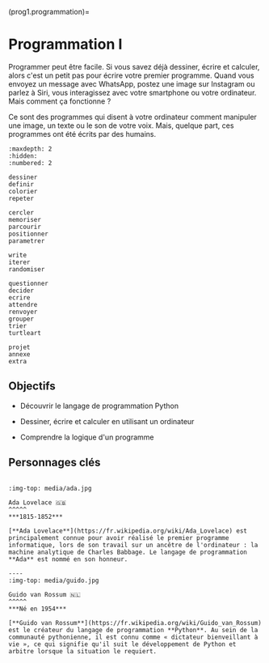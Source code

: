 (prog1.programmation)=

# Programmation I

Programmer peut être facile. Si vous savez déjà dessiner, écrire et calculer, alors c'est un petit pas pour écrire votre premier programme.
Quand vous envoyez un message avec WhatsApp, postez une image sur Instagram ou parlez à Siri, vous interagissez avec votre smartphone ou votre ordinateur. Mais comment ça fonctionne ?

Ce sont des programmes qui disent à votre ordinateur comment manipuler une image, un texte ou le son de votre voix. Mais, quelque part, ces programmes ont été écrits par des humains.

````{toctree}
:maxdepth: 2
:hidden:
:numbered: 2

dessiner
definir
colorier
repeter

cercler
memoriser
parcourir
positionner
parametrer

write
iterer
randomiser

questionner
decider
ecrire
attendre
renvoyer
grouper
trier
turtleart

projet
annexe
extra
````

## Objectifs

* Découvrir le langage de programmation Python

* Dessiner, écrire et calculer en utilisant un ordinateur

* Comprendre la logique d'un programme

## Personnages clés

````{panels}

:img-top: media/ada.jpg

Ada Lovelace 🇬🇧
^^^^^
***1815-1852***

[**Ada Lovelace**](https://fr.wikipedia.org/wiki/Ada_Lovelace) est principalement connue pour avoir réalisé le premier programme informatique, lors de son travail sur un ancêtre de l'ordinateur : la machine analytique de Charles Babbage. Le langage de programmation **Ada** est nommé en son honneur.

----
:img-top: media/guido.jpg

Guido van Rossum 🇳🇱
^^^^^
***Né en 1954***

[**Guido van Rossum**](https://fr.wikipedia.org/wiki/Guido_van_Rossum) est le créateur du langage de programmation **Python**. Au sein de la communauté pythonienne, il est connu comme « dictateur bienveillant à vie », ce qui signifie qu'il suit le développement de Python et arbitre lorsque la situation le requiert.
````

